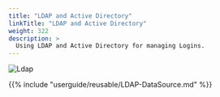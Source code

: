 ```yaml
---
title: "LDAP and Active Directory"
linkTitle: "LDAP and Active Directory"
weight: 322
description: >
  Using LDAP and Active Directory for managing Logins.
---
```


![Ldap](/userguide/images/ldap.png)

{{% include "userguide/reusable/LDAP-DataSource.md" %}}
